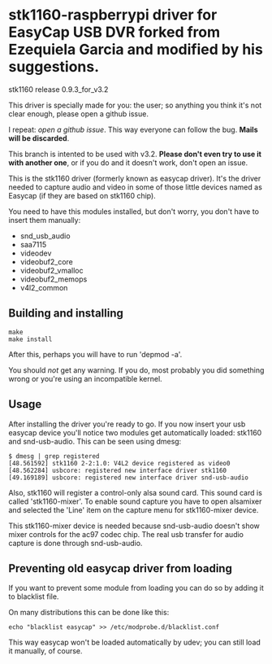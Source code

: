 stk1160-raspberrypi driver for EasyCap USB DVR 
forked from Ezequiela Garcia and modified
by his suggestions. 
=================================================

stk1160 release 0.9.3\_for\_v3.2

This driver is specially made for you: the user;
so anything you think it's not clear enough, please open a github issue.

I repeat: *open a github issue*. 
This way everyone can follow the bug.
__Mails will be discarded__.

This branch is intented to be used with v3.2.
__Please don't even try to use it with another one__,
or if you do and it doesn't work, don't open an issue.

This is the stk1160 driver (formerly known as easycap driver).
It's the driver needed to capture audio and video in some of those
little devices named as Easycap (if they are based on stk1160 chip).

You need to have this modules installed, but don't worry,
you don't have to insert them manually:

- snd\_usb\_audio
- saa7115
- videodev
- videobuf2\_core
- videobuf2\_vmalloc
- videobuf2\_memops
- v4l2\_common

Building and installing
-----------------------

    make
    make install
    
After this, perhaps you will have to run 'depmod -a'.

You should *not* get any warning. 
If you do, most probably you did something wrong or you're using an incompatible kernel.

Usage
-----

After installing the driver you're ready to go.
If you now insert your usb easycap device you'll notice two modules get automatically loaded:
stk1160 and snd-usb-audio.
This can be seen using dmesg:

    $ dmesg | grep registered
    [48.561592] stk1160 2-2:1.0: V4L2 device registered as video0
    [48.562284] usbcore: registered new interface driver stk1160
    [49.169189] usbcore: registered new interface driver snd-usb-audio

Also, stk1160 will register a control-only alsa sound card.
This sound card is called 'stk1160-mixer'.
To enable sound capture you have to open alsamixer and selected
the 'Line' item on the capture menu for stk1160-mixer device.

This stk1160-mixer device is needed because snd-usb-audio
doesn't show mixer controls for the ac97 codec chip.
The real usb transfer for audio capture is done through snd-usb-audio.

Preventing old easycap driver from loading
------------------------------------------

If you want to prevent some module from loading
you can do so by adding it to blacklist file.

On many distributions this can be done like this:

    echo "blacklist easycap" >> /etc/modprobe.d/blacklist.conf

This way easycap won't be loaded automatically by udev;
you can still load it manually, of course.
